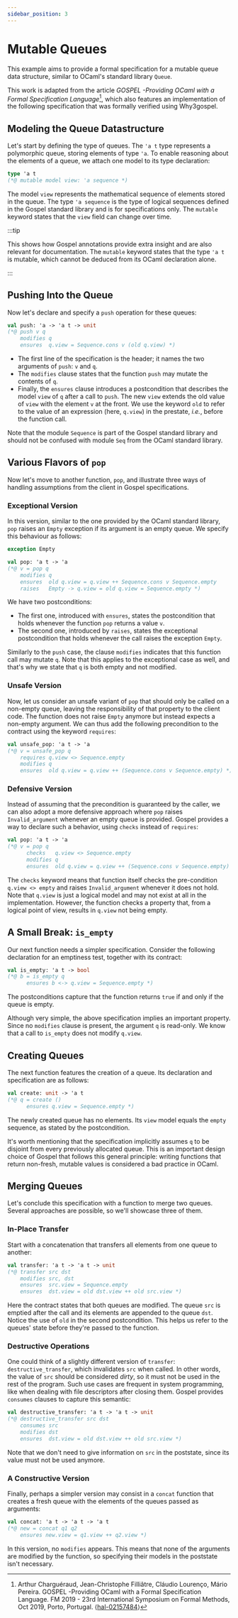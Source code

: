 ```yaml
---
sidebar_position: 3
---
```


# Mutable Queues

This example aims to provide a formal specification for a mutable queue data
structure, similar to OCaml's standard library `Queue`.

This work is adapted from the article _GOSPEL -Providing OCaml with a Formal
Specification Language_[^1], which also
features an implementation of the following specification that was formally
verified using Why3gospel.

[^1]: Arthur Charguéraud, Jean-Christophe Filliâtre, Cláudio Lourenço, Mário
    Pereira. GOSPEL -Providing OCaml with a Formal Specification Language. FM
    2019 - 23rd International Symposium on Formal Methods, Oct 2019, Porto,
    Portugal. ⟨[hal-02157484](https://hal.inria.fr/hal-02157484)⟩

## Modeling the Queue Datastructure

Let's start by defining the type of queues. The `'a t` type represents a
polymorphic queue, storing elements of type `'a`. To enable reasoning about the
elements of a queue, we attach one model to its type declaration:

```ocaml
type 'a t
(*@ mutable model view: 'a sequence *)
```

The model `view` represents the mathematical sequence of elements stored in
the queue. The type `'a sequence` is the type of logical sequences defined in the
Gospel standard library and is for specifications only. The `mutable`
keyword states that the `view` field can change over time.

:::tip

This shows how Gospel annotations provide extra insight and are also relevant
for documentation. The `mutable` keyword states that the type `'a t` is mutable,
which cannot be deduced from its OCaml declaration alone.

:::

## Pushing Into the Queue

Now let's declare and specify a `push` operation for these queues:

```ocaml
val push: 'a -> 'a t -> unit
(*@ push v q
    modifies q
    ensures  q.view = Sequence.cons v (old q.view) *)
```

- The first line of the specification is the header; it names the two arguments
  of `push`: `v` and `q`.
- The `modifies` clause states that the function `push` may mutate the contents
  of `q`.
- Finally, the `ensures` clause introduces a postcondition that describes the
  model `view` of `q` after a call to `push`. The new `view` extends the old
  value of `view` with the element `v` at the front. We use the keyword `old` to
  refer to the value of an expression (here, `q.view`) in the prestate, *i.e.*,
  before the function call.

Note that the module `Sequence` is part of the Gospel standard library and
should not be confused with module `Seq` from the OCaml standard library.

## Various Flavors of `pop`

Now let's move to another function, `pop`, and illustrate three ways of
handling assumptions from the client in Gospel specifications.

### Exceptional Version

In this version, similar to the one provided by the OCaml standard library,
`pop` raises an `Empty` exception if its argument is an empty queue. We specify
this behaviour as follows:

```ocaml
exception Empty

val pop: 'a t -> 'a
(*@ v = pop q
    modifies q
    ensures  old q.view = q.view ++ Sequence.cons v Sequence.empty
    raises   Empty -> q.view = old q.view = Sequence.empty *)
```

We have two postconditions:

- The first one, introduced with `ensures`, states the postcondition that holds
  whenever the function `pop` returns a value `v`.
- The second one, introduced by `raises`, states the exceptional postcondition
  that holds whenever the call raises the exception `Empty`.

Similarly to the `push` case, the clause `modifies` indicates that this function
call may mutate `q`. Note that this applies to the exceptional case as well, and
that's why we state that `q` is both empty and not modified.

### Unsafe Version

Now, let us consider an unsafe variant of `pop` that should only be called on a
non-empty queue, leaving the responsibility of that property to the client code.
The function does not raise `Empty` anymore but instead expects a non-empty
argument. We can thus add the following precondition to the contract using the
keyword `requires`:

```ocaml {3}
val unsafe_pop: 'a t -> 'a
(*@ v = unsafe_pop q
    requires q.view <> Sequence.empty
    modifies q
    ensures  old q.view = q.view ++ (Sequence.cons v Sequence.empty) *)
```

### Defensive Version

Instead of assuming that the precondition is guaranteed by the caller, we can
also adopt a more defensive approach where `pop` raises `Invalid_argument`
whenever an empty queue is provided. Gospel provides a way to declare such a
behavior, using `checks` instead of `requires`:

```ocaml {3}
val pop: 'a t -> 'a
(*@ v = pop q
      checks   q.view <> Sequence.empty
      modifies q
      ensures  old q.view = q.view ++ (Sequence.cons v Sequence.empty) *)
```

The `checks` keyword means that function itself checks the pre-condition
`q.view <> empty` and raises `Invalid_argument` whenever it does not hold. Note
that `q.view` is just a logical model and may not exist at all in the
implementation. However, the function checks a property that, from a logical
point of view, results in `q.view` not being empty.

## A Small Break: `is_empty`

Our next function needs a simpler specification. Consider the following
declaration for an emptiness test, together with its contract:

```ocaml
val is_empty: 'a t -> bool
(*@ b = is_empty q
      ensures b <-> q.view = Sequence.empty *)
```

The postconditions capture that the function returns `true` if and only if the
queue is empty.

Although very simple, the above specification implies an important
property. Since no `modifies` clause is present, the argument `q` is read-only.
We know that a call to `is_empty` does not modify `q.view`.

## Creating Queues

The next function features the creation of a queue. Its declaration and
specification are as follows:

```ocaml
val create: unit -> 'a t
(*@ q = create ()
      ensures q.view = Sequence.empty *)
```

The newly created queue has no elements. Its `view` model equals the `empty`
sequence, as stated by the postcondition.

It's worth mentioning that the specification implicitly assumes `q` to be
disjoint from every previously allocated queue. This is an important design
choice of Gospel that follows this general principle: writing functions that
return non-fresh, mutable values is considered a bad practice in OCaml.

## Merging Queues

Let's conclude this specification with a function to merge two queues. Several
approaches are possible, so we'll showcase three of them.

### In-Place Transfer

Start with a concatenation that transfers all elements from one queue to
another:

```ocaml
val transfer: 'a t -> 'a t -> unit
(*@ transfer src dst
    modifies src, dst
    ensures  src.view = Sequence.empty
    ensures  dst.view = old dst.view ++ old src.view *)
```

Here the contract states that both queues are modified. The queue `src` is
emptied after the call and its elements are appended to the queue `dst`. Notice
the use of `old` in the second postcondition. This helps us refer to the queues'
state before they're passed to the function.

### Destructive Operations

One could think of a slightly different version of `transfer`:
`destructive_transfer`, which invalidates `src` when called. In other words, the
value of `src` should be considered *dirty*, so it must not be used in the
rest of the program. Such use cases are frequent in system programming, like
when dealing with file descriptors after closing them. Gospel
provides `consumes` clauses to capture this semantic:

```ocaml {3}
val destructive_transfer: 'a t -> 'a t -> unit
(*@ destructive_transfer src dst
    consumes src
    modifies dst
    ensures  dst.view = old dst.view ++ old src.view *)
```

Note that we don't need to give information on `src` in the poststate, since
its value must not be used anymore.

### A Constructive Version

Finally, perhaps a simpler version may consist in a `concat` function that
creates a fresh queue with the elements of the queues passed as arguments:

```ocaml
val concat: 'a t -> 'a t -> 'a t
(*@ new = concat q1 q2
    ensures new.view = q1.view ++ q2.view *)
```

In this version, no `modifies` appears. This means that none of the arguments
are modified by the function, so specifying their models in the poststate isn't
necessary.
